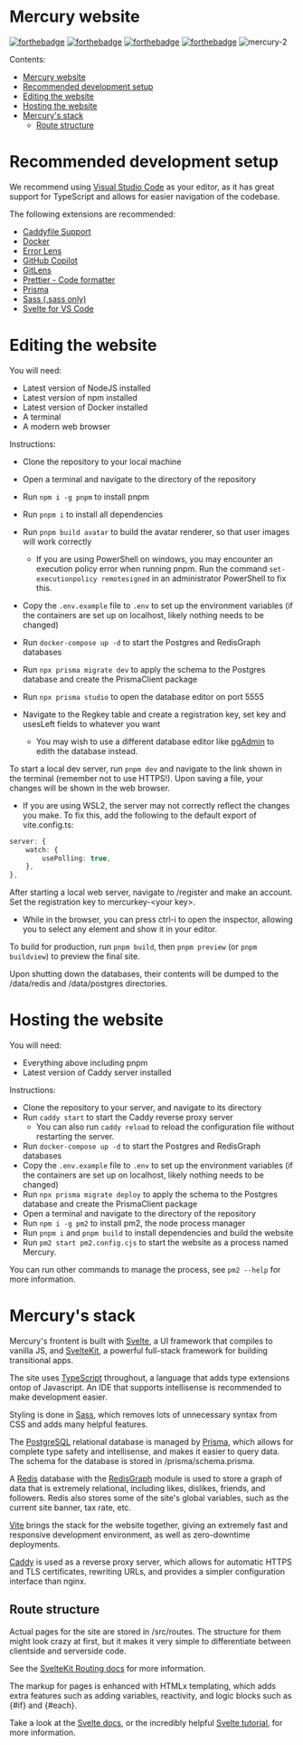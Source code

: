 # Mercury website

[![forthebadge](https://forthebadge.com/images/badges/made-with-javascript.svg)](https://forthebadge.com) [![forthebadge](https://forthebadge.com/images/badges/0-percent-optimized.svg)](https://forthebadge.com) [![forthebadge](https://forthebadge.com/images/badges/built-with-resentment.svg)](https://forthebadge.com) [![forthebadge](https://forthebadge.com/images/badges/powered-by-black-magic.svg)](https://forthebadge.com) 
![mercury-2](https://github.com/tp-link-extender/mercuryv2/assets/51055281/2a820bc4-f38d-43f4-a5f2-78b0077aece9)

Contents:

-   [Mercury website](#mercury-website)
-   [Recommended development setup](#recommended-development-setup)
-   [Editing the website](#editing-the-website)
-   [Hosting the website](#hosting-the-website)
-   [Mercury's stack](#mercurys-stack)
    -   [Route structure](#route-structure)

# Recommended development setup

We recommend using [Visual Studio Code](https://code.visualstudio.com) as your editor, as it has great support for TypeScript and allows for easier navigation of the codebase.

The following extensions are recommended:

-   [Caddyfile Support](https://marketplace.visualstudio.com/items?itemName=matthewpi.caddyfile-support)
-   [Docker](https://marketplace.visualstudio.com/items?itemName=ms-azuretools.vscode-docker)
-   [Error Lens](https://marketplace.visualstudio.com/items?itemName=usernamehw.errorlens)
-   [GitHub Copilot](https://marketplace.visualstudio.com/items?itemName=GitHub.copilot)
-   [GitLens](https://marketplace.visualstudio.com/items?itemName=eamodio.gitlens)
-   [Prettier - Code formatter](https://marketplace.visualstudio.com/items?itemName=esbenp.prettier-vscode)
-   [Prisma](https://marketplace.visualstudio.com/items?itemName=Prisma.prisma)
-   [Sass (.sass only)](https://marketplace.visualstudio.com/items?itemName=Syler.sass-indented)
-   [Svelte for VS Code](https://marketplace.visualstudio.com/items?itemName=svelte.svelte-vscode)

# Editing the website

You will need:

-   Latest version of NodeJS installed
-   Latest version of npm installed
-   Latest version of Docker installed
-   A terminal
-   A modern web browser

Instructions:

-   Clone the repository to your local machine
-   Open a terminal and navigate to the directory of the repository
-   Run `npm i -g pnpm` to install pnpm
-   Run `pnpm i` to install all dependencies
-   Run `pnpm build avatar` to build the avatar renderer, so that user images will work correctly
    -   If you are using PowerShell on windows, you may encounter an execution policy error when running pnpm. Run the command `set-executionpolicy remotesigned` in an administrator PowerShell to fix this.
-   Copy the `.env.example` file to `.env` to set up the environment variables (if the containers are set up on localhost, likely nothing needs to be changed)
-   Run `docker-compose up -d` to start the Postgres and RedisGraph databases
-   Run `npx prisma migrate dev` to apply the schema to the Postgres database and create the PrismaClient package

-   Run `npx prisma studio` to open the database editor on port 5555
-   Navigate to the Regkey table and create a registration key, set key and usesLeft fields to whatever you want
    -   You may wish to use a different database editor like [pgAdmin](https://pgadmin.org) to edith the database instead.

To start a local dev server, run `pnpm dev` and navigate to the link shown in the terminal (remember not to use HTTPS!). Upon saving a file, your changes will be shown in the web browser.

-   If you are using WSL2, the server may not correctly reflect the changes you make. To fix this, add the following to the default export of vite.config.ts:

```ts
server: {
	watch: {
		usePolling: true,
	},
},
```

After starting a local web server, navigate to /register and make an account. Set the registration key to mercurkey-<your key\>.

-   While in the browser, you can press ctrl-i to open the inspector, allowing you to select any element and show it in your editor.

To build for production, run `pnpm build`, then `pnpm preview` (or `pnpm buildview`) to preview the final site.

Upon shutting down the databases, their contents will be dumped to the /data/redis and /data/postgres directories.

# Hosting the website

You will need:

-   Everything above including pnpm
-   Latest version of Caddy server installed

Instructions:

-   Clone the repository to your server, and navigate to its directory
-   Run `caddy start` to start the Caddy reverse proxy server
    -   You can also run `caddy reload` to reload the configuration file without restarting the server.
-   Run `docker-compose up -d` to start the Postgres and RedisGraph databases
-   Copy the `.env.example` file to `.env` to set up the environment variables (if the containers are set up on localhost, likely nothing needs to be changed)
-   Run `npx prisma migrate deploy` to apply the schema to the Postgres database and create the PrismaClient package
-   Open a terminal and navigate to the directory of the repository
-   Run `npm i -g pm2` to install pm2, the node process manager
-   Run `pnpm i` and `pnpm build` to install dependencies and build the website
-   Run `pm2 start pm2.config.cjs` to start the website as a process named Mercury.

You can run other commands to manage the process, see `pm2 --help` for more information.

# Mercury's stack

Mercury's frontent is built with [Svelte](https://svelte.dev), a UI framework that compiles to vanilla JS, and [SvelteKit](https://kit.svelte.dev), a powerful full-stack framework for building transitional apps.

The site uses [TypeScript](https://typescriptlang.org) throughout, a language that adds type extensions ontop of Javascript. An IDE that supports intellisense is recommended to make development easier.

Styling is done in [Sass](https://sass-lang.com), which removes lots of unnecessary syntax from CSS and adds many helpful features.

The [PostgreSQL](https://postgresql.org) relational database is managed by [Prisma](https://prisma.io), which allows for complete type safety and intellisense, and makes it easier to query data. The schema for the database is stored in /prisma/schema.prisma.

A [Redis](https://redis.io) database with the [RedisGraph](https://redis.com/modules/redis-graph) module is used to store a graph of data that is extremely relational, including likes, dislikes, friends, and followers. Redis also stores some of the site's global variables, such as the current site banner, tax rate, etc.

[Vite](https://vitejs.dev) brings the stack for the website together, giving an extremely fast and responsive development environment, as well as zero-downtime deployments.

[Caddy](https://caddyserver.com) is used as a reverse proxy server, which allows for automatic HTTPS and TLS certificates, rewriting URLs, and provides a simpler configuration interface than nginx.

## Route structure

Actual pages for the site are stored in /src/routes. The structure for them might look crazy at first, but it makes it very simple to differentiate between clientside and serverside code.

See the [SvelteKit Routing docs](https://kit.svelte.dev/docs/routing) for more information.

The markup for pages is enhanced with HTMLx templating, which adds extra features such as adding variables, reactivity, and logic blocks such as {#if} and {#each}.

Take a look at the [Svelte docs](https://svelte.dev/docs), or the incredibly helpful [Svelte tutorial](https://learn.svelte.dev), for more information.
